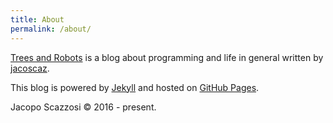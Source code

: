 ```yaml
---
title: About
permalink: /about/
---
```


<p class="lead"><a href="{{ site.baseurl | prepend:site.url }}">Trees and Robots</a> is a blog about 
programming and life in general written by 
<a href="https://jacoscaz.com">jacoscaz</a>.</p>

This blog is powered by [Jekyll](https://jekyllrb.com) and hosted on [GitHub Pages](https://pages.github.com).

Jacopo Scazzosi &copy; 2016 - present.


